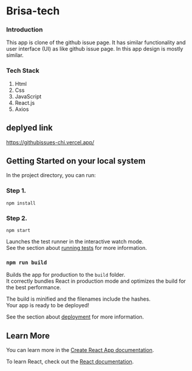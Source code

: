 # Brisa-tech


### Introduction 
This app is clone of the github issue page. It has similar functionality and user interface (UI) as like github issue page. In  this app design is mostly similar. 

### Tech Stack
1. Html
2. Css
3. JavaScript
4. React.js
5. Axios 
## deplyed link
https://githubissues-chi.vercel.app/



## Getting Started on your local system
In the project directory, you can run:

### Step 1.
 `npm install`
 
### Step 2.
`npm start`

Launches the test runner in the interactive watch mode.\
See the section about [running tests](https://facebook.github.io/create-react-app/docs/running-tests) for more information.

### `npm run build`

Builds the app for production to the `build` folder.\
It correctly bundles React in production mode and optimizes the build for the best performance.

The build is minified and the filenames include the hashes.\
Your app is ready to be deployed!

See the section about [deployment](https://facebook.github.io/create-react-app/docs/deployment) for more information.


## Learn More
You can learn more in the [Create React App documentation](https://facebook.github.io/create-react-app/docs/getting-started).

To learn React, check out the [React documentation](https://reactjs.org/).


